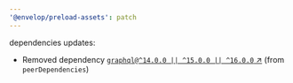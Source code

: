 ```yaml
---
'@envelop/preload-assets': patch
---
```


dependencies updates:

- Removed dependency [`graphql@^14.0.0 || ^15.0.0 || ^16.0.0` ↗︎](https://www.npmjs.com/package/graphql/v/null) (from `peerDependencies`)
